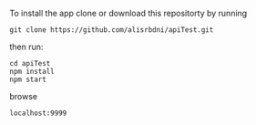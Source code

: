 To install the app clone or download this repositorty by running
```
git clone https://github.com/alisrbdni/apiTest.git

```
then run:

```
cd apiTest
npm install
npm start
```

browse

```
localhost:9999
```